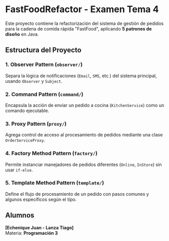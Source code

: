 # FastFoodRefactor - Examen Tema 4

Este proyecto contiene la refactorización del sistema de gestión de pedidos para la cadena de comida rápida "FastFood", aplicando **5 patrones de diseño** en Java.

## Estructura del Proyecto

### 1. Observer Pattern (`observer/`)
Separa la lógica de notificaciones (`Email`, `SMS`, etc.) del sistema principal, usando `Observer` y `Subject`.

### 2. Command Pattern (`command/`)
Encapsula la acción de enviar un pedido a cocina (`KitchenService`) como un comando ejecutable.

### 3. Proxy Pattern (`proxy/`)
Agrega control de acceso al procesamiento de pedidos mediante una clase `OrderServiceProxy`.

### 4. Factory Method Pattern (`factory/`)
Permite instanciar manejadores de pedidos diferentes (`Online`, `InStore`) sin usar `if-else`.

### 5. Template Method Pattern (`template/`)
Define el flujo de procesamiento de un pedido con pasos comunes y algunos específicos según el tipo.

## Alumnos

**[Echenique Juan - Lanza Tiago]**  
Materia: **Programación 3**

